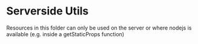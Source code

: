 # Serverside Utils

Resources in this folder can only be used on the server or where nodejs is available (e.g. inside a getStaticProps function)
